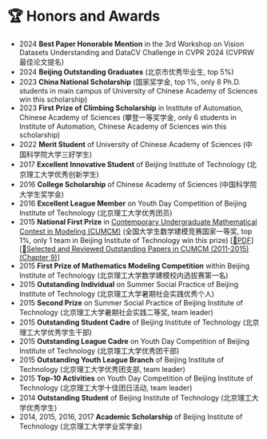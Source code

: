 # 🏆 Honors and Awards

* 2024 **Best Paper Honorable Mention** in the 3rd Workshop on Vision Datasets Understanding and DataCV Challenge in CVPR 2024 (CVPRW最佳论文提名)
* 2024 **Beijing Outstanding Graduates** (北京市优秀毕业生, top 5%)
* 2023 **China National Scholarship** (国家奖学金, top 1%, only 8 Ph.D. students in main campus of University of Chinese Academy of Sciences win this scholarship)
* 2023 **First Prize of Climbing Scholarship** in Institute of Automation, Chinese Academy of Sciences (攀登一等奖学金, only 6 students in Institute of Automation, Chinese Academy of Sciences win this scholarship)
* 2022 **Merit Student** of University of Chinese Academy of Sciences (中国科学院大学三好学生)
* 2017 **Excellent Innovative Student** of Beijing Institute of Technology (北京理工大学优秀创新学生)
* 2016 **College Scholarship** of Chinese Academy of Sciences (中国科学院大学生奖学金)
* 2016 **Excellent League Member** on Youth Day Competition of Beijing Institute of Technology (北京理工大学优秀团员)
* 2015 **National First Prize** in [Contemporary Undergraduate Mathematical Contest in Modeling (CUMCM)](http://en.mcm.edu.cn/) (全国大学生数学建模竞赛国家一等奖, top 1%, only 1 team in Beijing Institute of Technology win this prize)
[[📑PDF](https://huuuuusy.github.io/files/CUMCM15.pdf)]
[[📖Selected and Reviewed Outstanding Papers in CUMCM (2011-2015) (Chapter 9)](http://www.tup.tsinghua.edu.cn/booksCenter/book_06811101.html)]
* 2015 **First Prize of Mathematics Modeling Competition** within Beijing Institute of Technology (北京理工大学数学建模校内选拔赛第一名)
* 2015 **Outstanding Individual** on Summer Social Practice of Beijing Institute of Technology (北京理工大学暑期社会实践优秀个人)
* 2015 **Second Prize** on Summer Social Practice of Beijing Institute of Technology (北京理工大学暑期社会实践二等奖, team leader)
* 2015 **Outstanding Student Cadre** of Beijing Institute of Technology (北京理工大学优秀学生干部)
* 2015 **Outstanding League Cadre** on Youth Day Competition of Beijing Institute of Technology (北京理工大学优秀团干部)
* 2015 **Outstanding Youth League Branch** of Beijing Institute of Technology (北京理工大学优秀团支部, team leader)
* 2015 **Top-10 Activities** on Youth Day Competition of Beijing Institute of Technology (北京理工大学十佳团日活动, team leader)
* 2014 **Outstanding Student** of Beijing Institute of Technology (北京理工大学优秀学生)
* 2014, 2015, 2016, 2017 **Academic Scholarship** of Beijing Institute of Technology (北京理工大学学业奖学金)